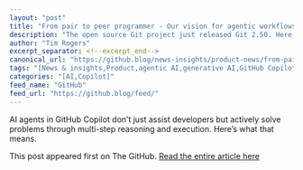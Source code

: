 ```yaml
---
layout: "post"
title: "From pair to peer programmer - Our vision for agentic workflows in GitHub Copilot"
description: "The open source Git project just released Git 2.50. Here is GitHub’s look at some of the most intere..."
author: "Tim Rogers"
excerpt_separator: <!--excerpt_end-->
canonical_url: "https://github.blog/news-insights/product-news/from-pair-to-peer-programmer-our-vision-for-agentic-workflows-in-github-copilot/"
tags: "[News & insights,Product,agentic AI,generative AI,GitHub Copilot]"
categories: "[AI,Copilot]"
feed_name: "GitHub"
feed_url: "https://github.blog/feed/"
---
```


AI agents in GitHub Copilot don’t just assist developers but actively solve problems through multi-step reasoning and execution. Here’s what that means.<!--excerpt_end-->

This post appeared first on The GitHub. [Read the entire article here](https://github.blog/news-insights/product-news/from-pair-to-peer-programmer-our-vision-for-agentic-workflows-in-github-copilot/)
